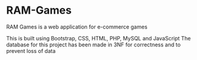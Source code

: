 # RAM-Games
RAM Games is a web application for e-commerce games

This is built using Bootstrap, CSS, HTML, PHP, MySQL and JavaScript
The database for this project has been made in 3NF for correctness and to prevent loss of data
